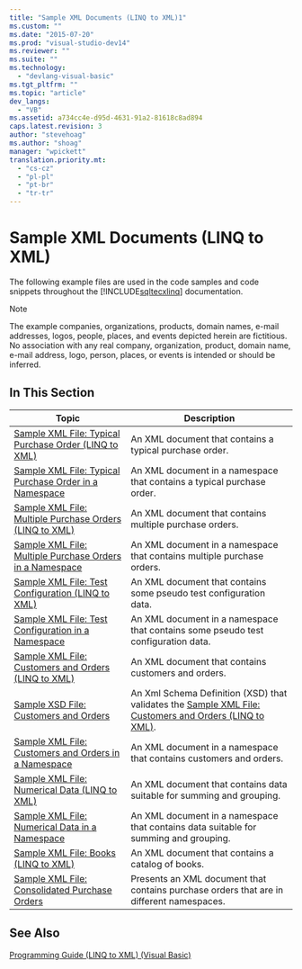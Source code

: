 ```yaml
---
title: "Sample XML Documents (LINQ to XML)1"
ms.custom: ""
ms.date: "2015-07-20"
ms.prod: "visual-studio-dev14"
ms.reviewer: ""
ms.suite: ""
ms.technology: 
  - "devlang-visual-basic"
ms.tgt_pltfrm: ""
ms.topic: "article"
dev_langs: 
  - "VB"
ms.assetid: a734cc4e-d95d-4631-91a2-81618c8ad894
caps.latest.revision: 3
author: "stevehoag"
ms.author: "shoag"
manager: "wpickett"
translation.priority.mt: 
  - "cs-cz"
  - "pl-pl"
  - "pt-br"
  - "tr-tr"
---
```

# Sample XML Documents (LINQ to XML)
The following example files are used in the code samples and code snippets throughout the [!INCLUDE[sqltecxlinq](../../../../csharp/programming-guide/concepts/linq/includes/sqltecxlinq_md.md)] documentation.  
  
> [!NOTE]
>  The example companies, organizations, products, domain names, e-mail addresses, logos, people, places, and events depicted herein are fictitious. No association with any real company, organization, product, domain name, e-mail address, logo, person, places, or events is intended or should be inferred.  
  
## In This Section  
  
|Topic|Description|  
|-----------|-----------------|  
|[Sample XML File: Typical Purchase Order (LINQ to XML)](../../../../visual-basic/programming-guide/concepts/linq/sample-xml-file-typical-purchase-order-linq-to-xml.md)|An XML document that contains a typical purchase order.|  
|[Sample XML File: Typical Purchase Order in a Namespace](../../../../visual-basic/programming-guide/concepts/linq/sample-xml-file-typical-purchase-order-in-a-namespace.md)|An XML document in a namespace that contains a typical purchase order.|  
|[Sample XML File: Multiple Purchase Orders (LINQ to XML)](../../../../visual-basic/programming-guide/concepts/linq/sample-xml-file-multiple-purchase-orders-linq-to-xml.md)|An XML document that contains multiple purchase orders.|  
|[Sample XML File: Multiple Purchase Orders in a Namespace](../../../../visual-basic/programming-guide/concepts/linq/sample-xml-file-multiple-purchase-orders-in-a-namespace.md)|An XML document in a namespace that contains multiple purchase orders.|  
|[Sample XML File: Test Configuration (LINQ to XML)](../../../../visual-basic/programming-guide/concepts/linq/sample-xml-file-test-configuration-linq-to-xml.md)|An XML document that contains some pseudo test configuration data.|  
|[Sample XML File: Test Configuration in a Namespace](../../../../visual-basic/programming-guide/concepts/linq/sample-xml-file-test-configuration-in-a-namespace.md)|An XML document in a namespace that contains some pseudo test configuration data.|  
|[Sample XML File: Customers and Orders (LINQ to XML)](../../../../visual-basic/programming-guide/concepts/linq/sample-xml-file-customers-and-orders-linq-to-xml.md)|An XML document that contains customers and orders.|  
|[Sample XSD File: Customers and Orders](../../../../visual-basic/programming-guide/concepts/linq/sample-xsd-file-customers-and-orders.md)|An Xml Schema Definition (XSD) that validates the [Sample XML File: Customers and Orders (LINQ to XML)](../Topic/Sample%20XML%20File:%20Customers%20and%20Orders%20\(LINQ%20to%20XML\)3.md).|  
|[Sample XML File: Customers and Orders in a Namespace](../../../../visual-basic/programming-guide/concepts/linq/sample-xml-file-customers-and-orders-in-a-namespace.md)|An XML document in a namespace that contains customers and orders.|  
|[Sample XML File: Numerical Data (LINQ to XML)](../../../../visual-basic/programming-guide/concepts/linq/sample-xml-file-numerical-data-linq-to-xml.md)|An XML document that contains data suitable for summing and grouping.|  
|[Sample XML File: Numerical Data in a Namespace](../../../../visual-basic/programming-guide/concepts/linq/sample-xml-file-numerical-data-in-a-namespace.md)|An XML document in a namespace that contains data suitable for summing and grouping.|  
|[Sample XML File: Books (LINQ to XML)](../../../../visual-basic/programming-guide/concepts/linq/sample-xml-file-books-linq-to-xml.md)|An XML document that contains a catalog of books.|  
|[Sample XML File: Consolidated Purchase Orders](../../../../visual-basic/programming-guide/concepts/linq/sample-xml-file-consolidated-purchase-orders.md)|Presents an XML document that contains purchase orders that are in different namespaces.|  
  
## See Also  
 [Programming Guide (LINQ to XML) (Visual Basic)](../../../../visual-basic/programming-guide/concepts/linq/programming-guide-linq-to-xml.md)
